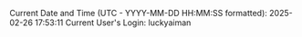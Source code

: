 Current Date and Time (UTC - YYYY-MM-DD HH:MM:SS formatted): 2025-02-26 17:53:11
Current User's Login: luckyaiman
